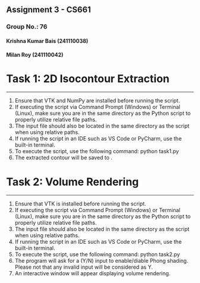 ## Assignment 3 - CS661
### Group No.: 76
#### Krishna Kumar Bais (241110038)
#### Milan Roy (241110042)

# Task 1: 2D Isocontour Extraction
----------------------------------
1. Ensure that VTK and NumPy are installed before running the script.
2. If executing the script via Command Prompt (Windows) or Terminal (Linux), make sure you are in the
   same directory as the Python script to properly utilize relative file paths.
3. The input file should also be located in the same directory as the script when using relative paths.
4. If running the script in an IDE such as VS Code or PyCharm, use the built-in terminal.
5. To execute the script, use the following command:
   python task1.py <inputFilePath> <outputFilePath> <isoValue>
6. The extracted contour will be saved to <outputFilePath>.

# Task 2: Volume Rendering
--------------------------
1. Ensure that VTK is installed before running the script.
2. If executing the script via Command Prompt (Windows) or Terminal (Linux), make sure you are in the
   same directory as the Python script to properly utilize relative file paths.
3. The input file should also be located in the same directory as the script when using relative paths.
4. If running the script in an IDE such as VS Code or PyCharm, use the built-in terminal.
5. To execute the script, use the following command:
   python task2.py <filePath>
6. The program will ask for a (Y/N) input to enable/diable Phong shading. Please not that any invalid 
   input will be considered as Y.
7. An interactive window will appear displaying volume rendering.

